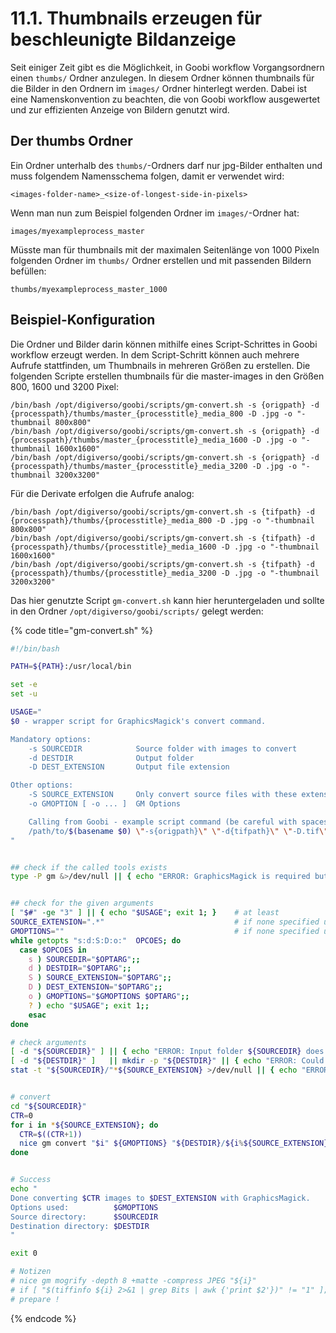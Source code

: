 # 11.1. Thumbnails erzeugen für beschleunigte Bildanzeige

Seit einiger Zeit gibt es die Möglichkeit, in Goobi workflow Vorgangsordnern einen `thumbs/` Ordner anzulegen. In diesem Ordner können thumbnails für die Bilder in den Ordnern im `images/` Ordner hinterlegt werden. Dabei ist eine Namenskonvention zu beachten, die von Goobi workflow ausgewertet und zur effizienten Anzeige von Bildern genutzt wird.

## Der thumbs Ordner

Ein Ordner unterhalb des `thumbs/`-Ordners darf nur jpg-Bilder enthalten und muss folgendem Namensschema folgen, damit er verwendet wird:

```text
<images-folder-name>_<size-of-longest-side-in-pixels>
```

Wenn man nun zum Beispiel folgenden Ordner im `images/`-Ordner hat:

```text
images/myexampleprocess_master
```

Müsste man für thumbnails mit der maximalen Seitenlänge von 1000 Pixeln folgenden Ordner im `thumbs/` Ordner erstellen und mit passenden Bildern befüllen:

```text
thumbs/myexampleprocess_master_1000
```

## Beispiel-Konfiguration

Die Ordner und Bilder darin können mithilfe eines Script-Schrittes in Goobi workflow erzeugt werden. In dem Script-Schritt können auch mehrere Aufrufe stattfinden, um Thumbnails in mehreren Größen zu erstellen. Die folgenden Scripte erstellen thumbnails für die master-images in den Größen 800, 1600 und 3200 Pixel:

```text
/bin/bash /opt/digiverso/goobi/scripts/gm-convert.sh -s {origpath} -d {processpath}/thumbs/master_{processtitle}_media_800 -D .jpg -o "-thumbnail 800x800"
/bin/bash /opt/digiverso/goobi/scripts/gm-convert.sh -s {origpath} -d {processpath}/thumbs/master_{processtitle}_media_1600 -D .jpg -o "-thumbnail 1600x1600"
/bin/bash /opt/digiverso/goobi/scripts/gm-convert.sh -s {origpath} -d {processpath}/thumbs/master_{processtitle}_media_3200 -D .jpg -o "-thumbnail 3200x3200"
```

Für die Derivate erfolgen die Aufrufe analog:

```text
/bin/bash /opt/digiverso/goobi/scripts/gm-convert.sh -s {tifpath} -d {processpath}/thumbs/{processtitle}_media_800 -D .jpg -o "-thumbnail 800x800"
/bin/bash /opt/digiverso/goobi/scripts/gm-convert.sh -s {tifpath} -d {processpath}/thumbs/{processtitle}_media_1600 -D .jpg -o "-thumbnail 1600x1600"
/bin/bash /opt/digiverso/goobi/scripts/gm-convert.sh -s {tifpath} -d {processpath}/thumbs/{processtitle}_media_3200 -D .jpg -o "-thumbnail 3200x3200"
```

Das hier genutzte Script `gm-convert.sh` kann hier heruntergeladen und sollte in den Ordner `/opt/digiverso/goobi/scripts/` gelegt werden:

{% code title="gm-convert.sh" %}
```bash
#!/bin/bash

PATH=${PATH}:/usr/local/bin

set -e
set -u

USAGE="
$0 - wrapper script for GraphicsMagick's convert command.

Mandatory options:
    -s SOURCEDIR            Source folder with images to convert
    -d DESTDIR              Output folder
    -D DEST_EXTENSION       Output file extension

Other options:
    -S SOURCE_EXTENSION     Only convert source files with these extensions
    -o GMOPTION [ -o ... ]  GM Options

    Calling from Goobi - example script command (be careful with spaces within \"\"):
    /path/to/$(basename $0) \"-s{origpath}\" \"-d{tifpath}\" \"-D.tif\" \"-o+matte -depth 8 -compress JPEG\"
"


## check if the called tools exists
type -P gm &>/dev/null || { echo "ERROR: GraphicsMagick is required but seems not to be installed." >&2; exit 1; }


## check for the given arguments
[ "$#" -ge "3" ] || { echo "$USAGE"; exit 1; }    # at least
SOURCE_EXTENSION=".*"                             # if none specified use .* as source file type
GMOPTIONS=""                                      # if none specified use none
while getopts "s:d:S:D:o:"  OPCOES; do
  case $OPCOES in
    s ) SOURCEDIR="$OPTARG";;
    d ) DESTDIR="$OPTARG";;
    S ) SOURCE_EXTENSION="$OPTARG";;
    D ) DEST_EXTENSION="$OPTARG";;
    o ) GMOPTIONS="$GMOPTIONS $OPTARG";;
    ? ) echo "$USAGE"; exit 1;;
    esac
done

# check arguments
[ -d "${SOURCEDIR}" ] || { echo "ERROR: Input folder ${SOURCEDIR} does not exist." >&2; exit 1; }
[ -d "${DESTDIR}" ]   || mkdir -p "${DESTDIR}" || { echo "ERROR: Could not create destination folder ${DESTDIR}." >&2; exit 1; }
stat -t "${SOURCEDIR}/"*${SOURCE_EXTENSION} >/dev/null || { echo "ERROR: No *${SOURCE_EXTENSION} input files found in ${SOURCEDIR}" >&2; exit 1; }


# convert
cd "${SOURCEDIR}"
CTR=0
for i in *${SOURCE_EXTENSION}; do
  CTR=$((CTR+1))
  nice gm convert "$i" ${GMOPTIONS} "${DESTDIR}/${i%${SOURCE_EXTENSION}}${DEST_EXTENSION}" || { echo "ERROR: GM command failed: gm convert $i ${GMOPTIONS} ${DESTDIR}/${i%${SOURCE_EXTENSION}}${DEST_EXTENSION}" >&2; exit 1; }
done


# Success
echo "
Done converting $CTR images to $DEST_EXTENSION with GraphicsMagick.
Options used:          $GMOPTIONS
Source directory:      $SOURCEDIR
Destination directory: $DESTDIR
"

exit 0

# Notizen
# nice gm mogrify -depth 8 +matte -compress JPEG "${i}"
# if [ "$(tiffinfo ${i} 2>&1 | grep Bits | awk {'print $2'})" != "1" ]; then
# prepare !
```
{% endcode %}

